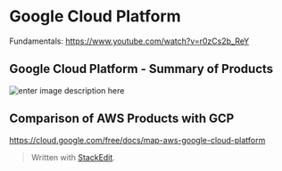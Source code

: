 
# Google Cloud Platform

Fundamentals: https://www.youtube.com/watch?v=r0zCs2b_ReY

## Google Cloud Platform - Summary of Products
![enter image description here](https://github.com/nagarajulu/inteview_prep_notes/blob/master/cloud/google-cloud-offering.PNG)

## Comparison of AWS Products with GCP

https://cloud.google.com/free/docs/map-aws-google-cloud-platform

> Written with [StackEdit](https://stackedit.io/).
<!--stackedit_data:
eyJoaXN0b3J5IjpbLTIwMjc2MDU0NzksLTI2MzMwMDU0LDE2NT
AyMzUxMzYsLTc2MTcxODE0OCwxMDc1MTAzNDEsLTE0OTU4NTc5
MzksMTE5NTk5OTA3OSwtMTMxMzE5NDI4OCwtNDkyODcyMjUxXX
0=
-->